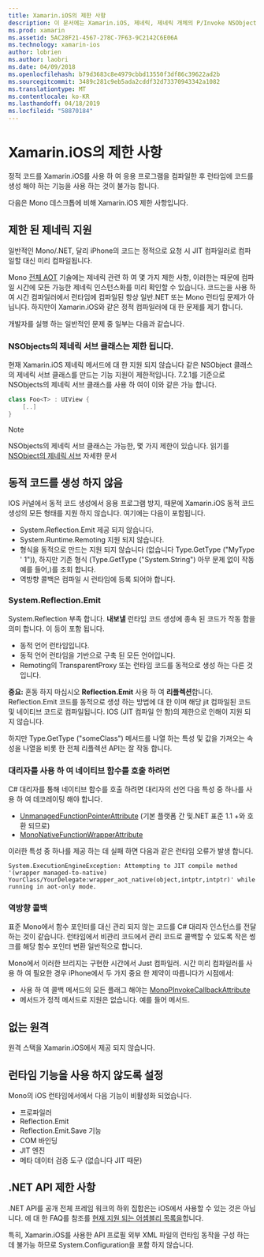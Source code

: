 ```yaml
---
title: Xamarin.iOS의 제한 사항
description: 이 문서에는 Xamarin.iOS, 제네릭, 제네릭 개체의 P/Invoke NSObjects 등의 제네릭 서브 클래스에 대해 설명 제한 사항을 설명 합니다.
ms.prod: xamarin
ms.assetid: 5AC28F21-4567-278C-7F63-9C2142C6E06A
ms.technology: xamarin-ios
author: lobrien
ms.author: laobri
ms.date: 04/09/2018
ms.openlocfilehash: b79d3683c8e4979cbbd13550f3df86c39622ad2b
ms.sourcegitcommit: 3489c281c9eb5ada2cddf32d73370943342a1082
ms.translationtype: MT
ms.contentlocale: ko-KR
ms.lasthandoff: 04/18/2019
ms.locfileid: "58870184"
---
```

# <a name="limitations-of-xamarinios"></a>Xamarin.iOS의 제한 사항

정적 코드를 Xamarin.iOS를 사용 하 여 응용 프로그램을 컴파일한 후 런타임에 코드를 생성 해야 하는 기능을 사용 하는 것이 불가능 합니다.

다음은 Mono 데스크톱에 비해 Xamarin.iOS 제한 사항입니다.

 <a name="Limited_Generics_Support" />


## <a name="limited-generics-support"></a>제한 된 제네릭 지원

일반적인 Mono/.NET, 달리 iPhone의 코드는 정적으로 요청 시 JIT 컴파일러로 컴파일할 대신 미리 컴파일됩니다.

Mono [전체 AOT](https://www.mono-project.com/docs/advanced/aot/#full-aot) 기술에는 제네릭 관련 하 여 몇 가지 제한 사항, 이러한는 때문에 컴파일 시간에 모든 가능한 제네릭 인스턴스화를 미리 확인할 수 있습니다. 코드는을 사용 하 여 시간 컴파일러에서 런타임에 컴파일된 항상 일반.NET 또는 Mono 런타임 문제가 아닙니다. 하지만이 Xamarin.iOS와 같은 정적 컴파일러에 대 한 문제를 제기 합니다.

개발자를 실행 하는 일반적인 문제 중 일부는 다음과 같습니다.

 <a name="Generic_Subclasses_of_NSObjects_are_limited" />


### <a name="generic-subclasses-of-nsobjects-are-limited"></a>NSObjects의 제네릭 서브 클래스는 제한 됩니다.

현재 Xamarin.iOS 제네릭 메서드에 대 한 지원 되지 않습니다 같은 NSObject 클래스의 제네릭 서브 클래스를 만드는 기능 지원이 제한적입니다. 7.2.1를 기준으로 NSObjects의 제네릭 서브 클래스를 사용 하 여이 이와 같은 가능 합니다.

```csharp
class Foo<T> : UIView {
    [..]
}
```

> [!NOTE]
> NSObjects의 제네릭 서브 클래스는 가능한, 몇 가지 제한이 있습니다. 읽기를 [NSObject의 제네릭 서브](~/ios/internals/api-design/nsobject-generics.md) 자세한 문서


 <a name="No_Dynamic_Code_Generation" />


## <a name="no-dynamic-code-generation"></a>동적 코드를 생성 하지 않음

IOS 커널에서 동적 코드 생성에서 응용 프로그램 방지, 때문에 Xamarin.iOS 동적 코드 생성의 모든 형태를 지원 하지 않습니다. 여기에는 다음이 포함됩니다.

-  System.Reflection.Emit 제공 되지 않습니다.
-  System.Runtime.Remoting 지원 되지 않습니다.
-  형식을 동적으로 만드는 지원 되지 않습니다 (없습니다 Type.GetType ("MyType ' 1")), 하지만 기존 형식 (Type.GetType ("System.String") 아무 문제 없이 작동 예를 들어,)를 조회 합니다. 
-  역방향 콜백은 컴파일 시 런타임에 등록 되어야 합니다.


 
 <a name="System.Reflection.Emit" />


### <a name="systemreflectionemit"></a>System.Reflection.Emit

System.Reflection 부족 합니다. **내보낼** 런타임 코드 생성에 종속 된 코드가 작동 함을 의미 합니다. 이 등이 포함 됩니다.

-  동적 언어 런타임입니다.
-  동적 언어 런타임을 기반으로 구축 된 모든 언어입니다.
-  Remoting의 TransparentProxy 또는 런타임 코드를 동적으로 생성 하는 다른 것입니다. 


 **중요:** 혼동 하지 마십시오 **Reflection.Emit** 사용 하 여 **리플렉션**합니다. Reflection.Emit 코드를 동적으로 생성 하는 방법에 대 한 이며 해당 jit 컴파일된 코드 및 네이티브 코드로 컴파일됩니다. IOS (JIT 컴파일 안 함)의 제한으로 인해이 지원 되지 않습니다.

하지만 Type.GetType ("someClass") 메서드를 나열 하는 특성 및 값을 가져오는 속성을 나열을 비롯 한 전체 리플렉션 API는 잘 작동 합니다.

### <a name="using-delegates-to-call-native-functions"></a>대리자를 사용 하 여 네이티브 함수를 호출 하려면

C# 대리자를 통해 네이티브 함수를 호출 하려면 대리자의 선언 다음 특성 중 하나를 사용 하 여 데코레이팅 해야 합니다.

- [UnmanagedFunctionPointerAttribute](xref:System.Runtime.InteropServices.UnmanagedFunctionPointerAttribute) (기본 플랫폼 간 및.NET 표준 1.1 +와 호환 되므로)
- [MonoNativeFunctionWrapperAttribute](xref:ObjCRuntime.MonoNativeFunctionWrapperAttribute)

이러한 특성 중 하나를 제공 하는 데 실패 하면 다음과 같은 런타임 오류가 발생 합니다.

```
System.ExecutionEngineException: Attempting to JIT compile method '(wrapper managed-to-native) YourClass/YourDelegate:wrapper_aot_native(object,intptr,intptr)' while running in aot-only mode.
```
 
 <a name="Reverse_Callbacks" />


### <a name="reverse-callbacks"></a>역방향 콜백

표준 Mono에서 함수 포인터를 대신 관리 되지 않는 코드를 C# 대리자 인스턴스를 전달 하는 것이 같습니다. 런타임에서 비관리 코드에서 관리 코드로 콜백할 수 있도록 작은 썽크를 해당 함수 포인터 변환 일반적으로 합니다.

Mono에서 이러한 브리지는 구현한 시간에서 Just 컴파일러. 시간 미리 컴파일러를 사용 하 여 필요한 경우 iPhone에서 두 가지 중요 한 제약이 따릅니다가 시점에서:

-  사용 하 여 콜백 메서드의 모든 플래그 해야는 [MonoPInvokeCallbackAttribute](xref:ObjCRuntime.MonoPInvokeCallbackAttribute)
-  메서드가 정적 메서드로 지원은 없습니다. 예를 들어 메서드.
 
<a name="No_Remoting" />

## <a name="no-remoting"></a>없는 원격

원격 스택을 Xamarin.iOS에서 제공 되지 않습니다.


 <a name="Runtime_Disabled_Features" />


## <a name="runtime-disabled-features"></a>런타임 기능을 사용 하지 않도록 설정

Mono의 iOS 런타임에서에서 다음 기능이 비활성화 되었습니다.

-  프로파일러
-  Reflection.Emit
-  Reflection.Emit.Save 기능
-  COM 바인딩
-  JIT 엔진
-  메타 데이터 검증 도구 (없습니다 JIT 때문)


 <a name=".NET_API_Limitations" />


## <a name="net-api-limitations"></a>.NET API 제한 사항

.NET API를 공개 전체 프레임 워크의 하위 집합은는 iOS에서 사용할 수 있는 것은 아닙니다. 에 대 한 FAQ를 참조를 [현재 지원 되는 어셈블리 목록을](~/cross-platform/internals/available-assemblies.md)합니다.



특히, Xamarin.iOS를 사용한 API 프로필 외부 XML 파일의 런타임 동작을 구성 하는 데 불가능 하므로 System.Configuration을 포함 하지 않습니다.

